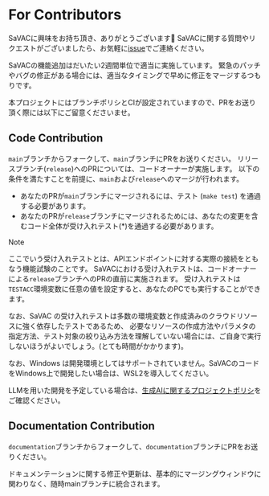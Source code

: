 # For Contributors

SaVACに興味をお持ち頂き、ありがとうございます🙇
SaVACに関する質問やリクエストがございましたら、お気軽に[issue](https://github.com/g1eng/savac/issues)でご連絡ください。

SaVACの機能追加はだいたい2週間単位で適当に実施しています。
緊急のパッチやバグの修正がある場合には、適当なタイミングで早めに修正をマージするつもりです。

本プロジェクトにはブランチポリシとCIが設定されていますので、PRをお送り頂く際には以下にご留意くださいませ。

## Code Contribution

`main`ブランチからフォークして、`main`ブランチにPRをお送りください。
リリースブランチ(`release`)へのPRについては、コードオーナーが実施します。
以下の条件を満たすことを前提に、`main`および`release`へのマージが行われます。

* あなたのPRが`main`ブランチにマージされるには、テスト (`make test`) を通過する必要があります。
* あなたのPRが`release`ブランチにマージされるためには、あなたの変更を含むコード全体が受け入れテスト(*)を通過する必要があります。

> [!NOTE]
> ここでいう受け入れテストとは、APIエンドポイントに対する実際の接続をともなう機能試験のことです。
> SaVACにおける受け入れテストは、コードオーナーによる`release`ブランチへのPRの直前に実施されます。
> 受け入れテストは`TESTACC`環境変数に任意の値を設定すると、あなたのPCでも実行することができます。
> 
> なお、SaVAC の受け入れテストは多数の環境変数と作成済みのクラウドリソースに強く依存したテストであるため、
> 必要なリソースの作成方法やパラメタの指定方法、テスト対象の絞り込み方法を理解していない場合には、ご自身で実行しないほうがよいでしょう。(とても時間がかかります)。

なお、Windows は開発環境としてはサポートされていません。SaVACのコードをWindows上で開発したい場合は、WSL2を導入してください。

LLMを用いた開発を予定している場合は、[生成AIに関するプロジェクトポリシ](POLICY.md#生成aiポリシについて)をご確認ください。


## Documentation Contribution

`documentation`ブランチからフォークして、`documentation`ブランチにPRをお送りください。

ドキュメンテーションに関する修正や更新は、基本的にマージングウィンドウに関わりなく、随時mainブランチに統合されます。

